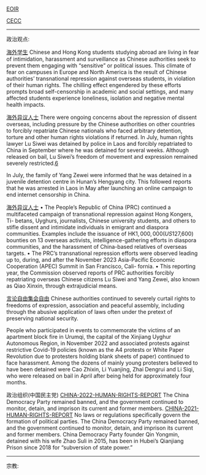 [EOIR](https://www.justice.gov/eoir/country/china-topical)

[CECC](https://www.cecc.gov)

----

政治观点:

[海外学生](https://www.amnesty.org/en/documents/asa17/8006/2024/en/)
Chinese and Hong Kong students studying abroad are living in fear of intimidation, harassment and surveillance as Chinese authorities seek to prevent them engaging with “sensitive” or political issues. This climate of fear on campuses in Europe and North America is the result of Chinese authorities’ transnational repression against overseas students, in violation of their human rights. The chilling effect engendered by these efforts prompts broad self-censorship in academic and social settings, and many affected students experience loneliness, isolation and negative mental health impacts.

[海外异议人士](https://www.amnesty.org/en/location/asia-and-the-pacific/east-asia/china/report-china/)
There were ongoing concerns about the repression of dissent overseas, including pressure by the Chinese authorities on other countries to forcibly repatriate Chinese nationals who faced arbitrary detention, torture and other human rights violations if returned. In July, human rights lawyer Lu Siwei was detained by police in Laos and forcibly repatriated to China in September where he was detained for several weeks. Although released on bail, Lu Siwei’s freedom of movement and expression remained severely restricted.[6](https://www.amnesty.org/en/location/asia-and-the-pacific/east-asia/china/report-china/#endnote-7)

In July, the family of Yang Zewei were informed that he was detained in a juvenile detention centre in Hunan’s Hengyang city. This followed reports that he was arrested in Laos in May after launching an online campaign to end internet censorship in China.

[海外异议人士](https://www.cecc.gov/sites/evo-subsites/cecc.house.gov/files/2024-12/2024-CECC-Annual-Report.pdf)
• The People’s Republic of China (PRC) continued a multifaceted campaign of transnational repression against Hong Kongers, Ti- betans, Uyghurs, journalists, Chinese university students, and others to stifle dissent and intimidate individuals in emigrant and diaspora communities. Examples include the issuance of HK$1,000,000 (US$127,600) bounties on 13 overseas activists, intelligence-gathering efforts in diaspora communities, and the harassment of China-based relatives of overseas targets. 
• The PRC’s transnational repression efforts were observed leading up to, during, and after the November 2023 Asia-Pacific Economic Cooperation (APEC) Summit in San Francisco, Cali- fornia. 
• This reporting year, the Commission observed reports of PRC authorities forcibly repatriating overseas Chinese citizens Lu Siwei and Yang Zewei, also known as Qiao Xinxin, through extrajudicial means.


[言论自由集会自由](https://www.amnesty.org/en/location/asia-and-the-pacific/east-asia/china/report-china/)
Chinese authorities continued to severely curtail rights to freedoms of expression, association and peaceful assembly, including through the abusive application of laws often under the pretext of preserving national security.

People who participated in events to commemorate the victims of an apartment block fire in Urumqi, the capital of the Xinjiang Uyghur Autonomous Region, in November 2022 and associated protests against restrictive Covid-19 policies (known as the A4 protests or White Paper Revolution due to protesters holding blank sheets of paper) continued to face harassment. Among the dozens of mainly young protesters believed to have been detained were Cao Zhixin, Li Yuanjing, Zhai Dengrui and Li Siqi, who were released on bail in April after being held for approximately four months.

政治组织(中国民主党)
[CHINA-2022-HUMAN-RIGHTS-REPORT](https://www.state.gov/wp-content/uploads/2023/03/415610_CHINA-2022-HUMAN-RIGHTS-REPORT.pdf)
The China Democracy Party remained banned, and the government continued to monitor, detain, and imprison its current and former members.
[CHINA-2021-HUMAN-RIGHTS-REPORT](https://www.state.gov/wp-content/uploads/2022/03/3136152_CHINA-2021-HUMAN-RIGHTS-REPORT.pdf)
No laws or regulations specifically govern the formation of political parties. The China Democracy Party remained banned, and the government continued to monitor, detain, and imprison its current and former members. China Democracy Party founder Qin Yongmin, detained with his wife Zhao Suli in 2015, has been in Hubei’s Qianjiang Prison since 2018 for “subversion of state power.”






---

宗教:


<!--stackedit_data:
eyJoaXN0b3J5IjpbLTE5NjU1MjgwOTAsMTY4NzE5NzMwLDYwNT
IwMTUzLC0zNzQ2NjIyMDhdfQ==
-->